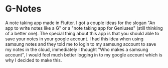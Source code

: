 # G-Notes
A note taking app made in Flutter. 
I got a couple ideas for the slogan "An app to write notes like a G" or a "note taking app for Geniuses" (still thinking of a better one).
The special thing about this app is that you should able to save your notes in your google account.
I had this idea when using samsung notes and they told me to login to my samsung account to save my notes in the cloud, immediately I thought "Who makes a samsung account", I would feel much better logging in to my google account which is why I decided to make this.
